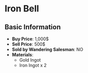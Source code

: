 # Iron Bell

## Basic Information

- **Buy Price**: 1,000$
- **Sell Price**: 500$
- **Sold by Wandering Salesman**: NO
- **Materials**:
  - Gold Ingot
  - Iron Ingot x 2